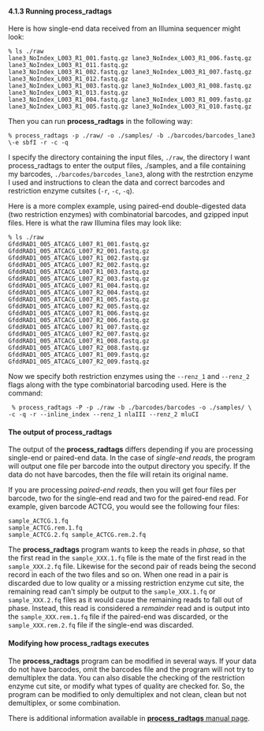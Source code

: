 
#### 4.1.3 Running process_radtags 

Here is how single-end data received from an Illumina sequencer might look:



```
% ls ./raw
lane3_NoIndex_L003_R1_001.fastq.gz lane3_NoIndex_L003_R1_006.fastq.gz lane3_NoIndex_L003_R1_011.fastq.gz 
lane3_NoIndex_L003_R1_002.fastq.gz lane3_NoIndex_L003_R1_007.fastq.gz lane3_NoIndex_L003_R1_012.fastq.gz
lane3_NoIndex_L003_R1_003.fastq.gz lane3_NoIndex_L003_R1_008.fastq.gz lane3_NoIndex_L003_R1_013.fastq.gz
lane3_NoIndex_L003_R1_004.fastq.gz lane3_NoIndex_L003_R1_009.fastq.gz
lane3_NoIndex_L003_R1_005.fastq.gz lane3_NoIndex_L003_R1_010.fastq.gz
````

    
Then you can run **process_radtags** 
 in the following way:

```
% process_radtags -p ./raw/ -o ./samples/ -b ./barcodes/barcodes_lane3 \-e sbfI -r -c -q
````

I specify the directory containing the input files,  ``./raw``, the directory I want  process_radtags  to enter the output files,  ./samples, and a file containing my barcodes,  ``./barcodes/barcodes_lane3``, along with the restrction enzyme I used and instructions to clean the data and correct barcodes and restriction enzyme cutsites (``-r``,  ``-c``,  ``-q``).

Here is a more complex example, using paired-end double-digested data (two restriction enzymes) with combinatorial barcodes, and gzipped input files. Here is what the raw Illumina files may look like:

````
% ls ./raw 
GfddRAD1_005_ATCACG_L007_R1_001.fastq.gz   GfddRAD1_005_ATCACG_L007_R2_001.fastq.gz 
GfddRAD1_005_ATCACG_L007_R1_002.fastq.gz   GfddRAD1_005_ATCACG_L007_R2_002.fastq.gz
GfddRAD1_005_ATCACG_L007_R1_003.fastq.gz   GfddRAD1_005_ATCACG_L007_R2_003.fastq.gz
GfddRAD1_005_ATCACG_L007_R1_004.fastq.gz   GfddRAD1_005_ATCACG_L007_R2_004.fastq.gz
GfddRAD1_005_ATCACG_L007_R1_005.fastq.gz   GfddRAD1_005_ATCACG_L007_R2_005.fastq.gz
GfddRAD1_005_ATCACG_L007_R1_006.fastq.gz   GfddRAD1_005_ATCACG_L007_R2_006.fastq.gz
GfddRAD1_005_ATCACG_L007_R1_007.fastq.gz   GfddRAD1_005_ATCACG_L007_R2_007.fastq.gz
GfddRAD1_005_ATCACG_L007_R1_008.fastq.gz   GfddRAD1_005_ATCACG_L007_R2_008.fastq.gz
GfddRAD1_005_ATCACG_L007_R1_009.fastq.gz   GfddRAD1_005_ATCACG_L007_R2_009.fastq.gz

````

Now we specify both restriction enzymes using the  ``--renz_1``  and  ``--renz_2``  flags along with the type combinatorial barcoding used. Here is the command:

````
 % process_radtags -P -p ./raw -b ./barcodes/barcodes -o ./samples/ \ -c -q -r --inline_index --renz_1 nlaIII --renz_2 mluCI
````

#### The output of process_radtags

The output of the  **process_radtags** differs depending if you are processing single-end or paired-end data. In the case of  _single-end reads_, the program will output one file per barcode into the output directory you specify. If the data do not have barcodes, then the file will retain its original name.

If you are processing  _paired-end reads_, then you will get four files per barcode, two for the single-end read and two for the paired-end read. For example, given barcode ACTCG, you would see the following four files:

````
sample_ACTCG.1.fq
sample_ACTCG.rem.1.fq 
sample_ACTCG.2.fq sample_ACTCG.rem.2.fq
````

The  **process_radtags**  program wants to keep the reads in  _phase_, so that the first read in the  ```sample_XXX.1.fq```  file is the mate of the first read in the  ```sample_XXX.2.fq```  file. Likewise for the second pair of reads being the second record in each of the two files and so on. When one read in a pair is discarded due to low quality or a missing restriction enzyme cut site, the remaining read can't simply be output to the  ```sample_XXX.1.fq```  or  ```sample_XXX.2.fq```   files as it would cause the remaining reads to fall out of phase. Instead, this read is considered a  _remainder_  read and is output into the  ```sample_XXX.rem.1.fq```  file if the paired-end was discarded, or the  ```sample_XXX.rem.2.fq```  file if the single-end was discarded.

#### Modifying how process_radtags executes

The  **process_radtags**  program can be modified in several ways. If your data do not have barcodes, omit the barcodes file and the program will not try to demultiplex the data. You can also disable the checking of the restriction enzyme cut site, or modify what types of quality are checked for. So, the program can be modified to only demultiplex and not clean, clean but not demultiplex, or some combination.

There is additional information available in [**process_radtags**  manual page](http://catchenlab.life.illinois.edu/stacks/comp/process_radtags.php).
<!--stackedit_data:
eyJoaXN0b3J5IjpbMTg5MDI1MzYxMCwtMTkzMTUyODEwNF19
-->